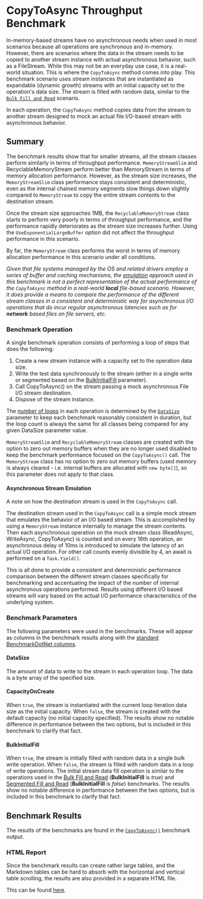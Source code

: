 # CopyToAsync Throughput Benchmark

In-memory-based streams have no asynchronous needs when used in most scenarios because all operations are synchronous and in-memory. However, there are scenarios where the data in the stream needs to be copied to another stream instance with actual asynchronous behavior, such as a FileStream. While this may not be an everyday use case, it is a real-world situation. This is where the `CopyToAsync` method comes into play.
This benchmark scenario uses stream instances that are instantiated as expandable (dynamic growth) streams with an initial capacity set to the operation's data size. The stream is filled with random data, similar to the [`Bulk Fill and Read`](./dynamic-throughput-benchmarks.md#bulk-fill-and-read) scenario.

In each operation, the `CopyToAsync` method copies data from the stream to another stream designed to mock an actual file I/O-based stream with asynchronous behavior.

## Summary 

The benchmark results show that for smaller streams, all the stream classes perform similarly in terms of throughput performance. `MemoryStreamSlim` and RecyclableMemoryStream perform better than MemoryStream in terms of memory allocation performance. However, as the stream size increases, the `MemoryStreamSlim` class performance stays consistent and deterministic, even as the internal chained memory segments slow things down slightly compared to `MemoryStream` to copy the entire stream contents to the destination stream.

Once the stream size approaches 1MB, the `RecyclableMemoryStream` class starts to perform very poorly in terms of throughput performance, and the performance rapidly deteriorates as the stream size increases further. Using the `UseExponentialLargeBuffer` option did not affect the throughput performance in this scenario.

By far, the `MemoryStream` class performs the worst in terms of memory allocation performance in this scenario under all conditions.

_Given that file systems managed by the OS and related drivers employ a series of buffer and caching mechanisms, the [emulation](#asynchronous-stream-emulation) approach used in this benchmark is not a perfect representation of the actual performance of the `CopyToAsync` method in a real-world **local** file-based scenario. However, it does provide a means to compare the performance of the different stream classes in a consistent and deterministic way for asynchronous I/O operations that do incur regular asynchronous latencies such as for **network** based files on file servers, etc._

### Benchmark Operation

A single benchmark operation consists of performing a loop of steps that does the following:

1. Create a new stream instance with a capacity set to the operation data size.
1. Write the test data synchronously to the stream (either in a single write or segmented based on the [BulkInitialFill](#bulkinitialfill) parameter).
1. Call CopyToAsync() on the stream passing a mock asynchronous File I/O stream destination.
1. Dispose of the stream instance.

The [number of loops](./memorystream-benchmarks.md#loop-count-impact) in each operation is determined by the [`DataSize`](#datasize) parameter to keep each benchmark reasonably consistent in duration, but the loop count is always the same for all classes being compared for any given DataSize parameter value.

`MemoryStreamSlim` and `RecyclableMemoryStream` classes are created with the option to zero out memory buffers when they are no longer used disabled to keep the benchmark performance focused on the `CopyToAsync()` call. The `MemoryStream` class has no option to zero out memory buffers (used memory is always cleared - i.e. internal buffers are allocated with `new byte[]`), so this parameter does not apply to that class.

#### Asynchronous Stream Emulation

A note on how the destination stream is used in the `CopyToAsync` call. 

The destination stream used in the `CopyToAsync` call is a simple mock stream that emulates the behavior of an I/O based stream. This is accomplished by using a `MemoryStream` instance internally to manage the stream contents. Then each asynchronous operation on the mock stream class (ReadAsync, WriteAsync, CopyToAsync) is counted and on every 16th operation, an asynchronous delay of 10ms is introduced to simulate the latency of an actual I/O operation. For other call counts evenly divisible by 4, an await is performed on a `Task.Yield()`. 

This is all done to provide a consistent and deterministic performance comparison between the different stream classes specifically for benchmarking and accentuating the impact of the number of internal asynchronous operations performed. Results using different I/O based streams will vary based on the actual I/O performance characteristics of the underlying system.

### Benchmark Parameters

The following parameters were used in the benchmarks. These will appear as columns in the benchmark results along with the [standard BenchmarkDotNet columns](./memorystream-benchmarks.md#legend).

#### DataSize

The amount of data to write to the stream in each operation loop. The data is a byte array of the specified size.

#### CapacityOnCreate

When `true`, the stream is instantiated with the current loop iteration data size as the initial capacity. When `false`, the stream is created with the default capacity (no initial capacity specified). The results show no notable difference in performance between the two options, but is included in this benchmark to clarify that fact.

#### BulkInitialFill

When `true`, the stream is initially filled with random data in a single bulk write operation. When `false`, the stream is filled with random data in a loop of write operations. The initial stream data fill operation is similar to the operations used in the [Bulk Fill and Read](./dynamic-throughput-benchmarks.md#bulk-fill-and-read) (**BulkInitialFill** is _true_) and [Segmented Fill and Read](./dynamic-throughput-benchmarks.md#segmented-fill-and-read) (**BulkInitialFill** is _false_) benchmarks. The results show no notable difference in performance between the two options, but is included in this benchmark to clarify that fact.

## Benchmark Results

The results of the benchmarks are found in the [`CopyToAsync()`](./MemoryStreamBenchmarks.CopyToAsyncThroughputBenchmarks-report-github.md) benchmark output.

### HTML Report

Since the benchmark results can create rather large tables, and the Markdown tables can be hard to absorb with the horizontal and vertical table scrolling, the results are also provided in a separate HTML file. 

This can be found [here](./MemoryStreamBenchmarks.CopyToAsyncThroughputBenchmarks-report.html).